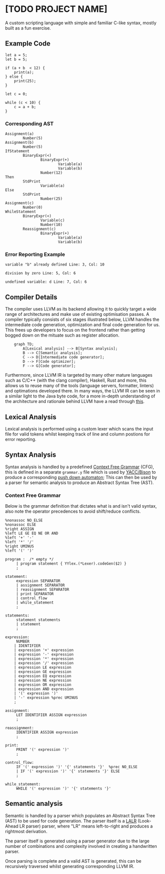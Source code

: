 # [TODO PROJECT NAME]

A custom scripting language with simple and familiar C-like syntax, mostly built as a fun exercise.

## Example Code

```code
let a = 5;
let b = 5;

if (a + b  < 12) {
    print(a);
} else {
    print(25);
}

let c = 0;

while (c < 10) {
    c = a + b;
}
```

### Corresponding AST

```
Assignment(a)
        Number(5)
Assignment(b)
        Number(5)
IfStatement
        BinaryExpr(<)
                BinaryExpr(+)
                        Variable(a)
                        Variable(b)
                Number(12)
Then
        StdPrint
                Variable(a)
Else
        StdPrint
                Number(25)
Assignment(c)
        Number(0)
WhileStatement
        BinaryExpr(<)
                Variable(c)
                Number(10)
        Reassignment(c)
                BinaryExpr(+)
                        Variable(a)
                        Variable(b)
```

### Error Reporting Example

```
variable "b" already defined Line: 3, Col: 10
```

```
division by zero Line: 5, Col: 6
```

```
undefined variable: d Line: 7, Col: 6
```

## Compiler Details

The compiler uses LLVM as its backend allowing it to quickly target a wide range of architectures and make use of existing optimisation passes. A compiler typically consists of six stages illustrated below, LLVM handles the intermediate code generation, optimization and final code generation for us. This frees up developers to focus on the frontend rather than getting bogged down on the mituate such as register allocation.

```mermaid
    graph TD;
        A[Lexical analysis] --> B[Syntax analysis];
        B --> C[Semantic analysis];
        C --> D[Intermediate code generator];
        D --> F[Code optimizer];
        F --> G[Code generator];
```

Furthermore, since LLVM IR is targeted by many other mature languages such as C/C++ (with the clang compiler), Haskell, Rust and more, this allows us to reuse many of the tools (language servers, formatter, linters) and optimations developed there. In many ways, the LLVM IR can be seen in a similar light to the Java byte code, for a more in-depth understanding of the architecture and rationale behind LLVM have a read through [this](http://www.aosabook.org/en/llvm.html).

## Lexical Analysis

Lexical analysis is performed using a custom lexer which scans the input file for valid tokens whilst keeping track of line and column postions for error reporting.

## Syntax Analysis

Syntax analysis is handled by a predefined [Context Free Grammar](https://en.wikipedia.org/wiki/Context-free_grammar) (CFG), this is defined in a separate `grammar.y` file which is used by [YACC/Bison](https://www.gnu.org/software/bison/) to produce a corresponding [push down automaton](https://en.wikipedia.org/wiki/Pushdown_automaton); This can then be used by a parser for semantic analysis to produce an Abstract Syntax Tree (AST).

### Context Free Grammar

Below is the grammar definition that dictates what is and isn't valid syntax, also note the operator precedences to avoid shift/reduce conflicts.

```
%nonassoc NO_ELSE
%nonassoc ELSE
%right ASSIGN
%left LE GE EQ NE OR AND
%left '+' '-'
%left '*' '/'
%right UMINUS
%left '(' ')'

program :  /* empty */
     | program statement { YYlex.(*Lexer).codeGen($2) }
     ;

statement:
     expression SEPARATOR
     | assignment SEPARATOR
     | reassignment SEPARATOR
     | print SEPARATOR
     | control_flow
     | while_statement
     ;

statements:
     statement statements
     | statement
     ;

expression:
     NUMBER
    | IDENTIFIER
    | expression '+' expression
    | expression '-' expression
    | expression '*' expression
    | expression '/' expression
    | expression LE expression
    | expression GE expression
    | expression EQ expression
    | expression NE expression
    | expression OR expression
    | expression AND expression
    | '(' expression ')'
    | '-' expression %prec UMINUS
    ;

assignment:
     LET IDENTIFIER ASSIGN expression
     ;

reassignment:
     IDENTIFIER ASSIGN expression
     ;

print:
     PRINT '(' expression ')'
     ;

control_flow:
     IF '(' expression ')' '{' statements '}'  %prec NO_ELSE
     | IF '(' expression ')' '{' statements '}' ELSE
     ;

while_statement:
     WHILE '(' expression ')' '{' statements '}'
```

## Semantic analysis

Semantic is handled by a parser which populates an Abstract Syntax Tree (AST) to be used for code generation. The parser itself is a [LALR](https://en.wikipedia.org/wiki/LALR_parser) (Look-Ahead LR parser) parser, where "LR" means left-to-right and produces a rightmost derivation.

The parser itself is generated using a parser generator due to the large number of combinations and complexity involved in creating a handwritten parser.

Once parsing is complete and a valid AST is generated, this can be recursively traversed whilst generating corresponding LLVM IR.
